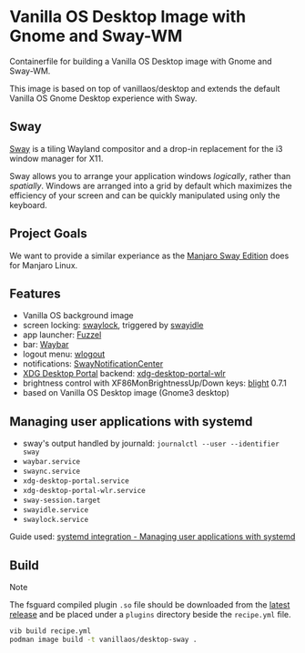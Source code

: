 # Vanilla OS Desktop Image with Gnome and Sway-WM

Containerfile for building a Vanilla OS Desktop image with Gnome and Sway-WM. 

This image is based on top of vanillaos/desktop and extends the default Vanilla OS Gnome Desktop experience with Sway.

## Sway

[Sway](https://swaywm.org/) is a tiling Wayland compositor and a drop-in replacement for the i3 window manager for X11.

Sway allows you to arrange your application windows *logically*, rather than *spatially*.
Windows are arranged into a grid by default which maximizes the efficiency of your screen and can be quickly manipulated using only the keyboard. 

## Project Goals

We want to provide a similar experiance as the [Manjaro Sway Edition](https://github.com/manjaro-sway/manjaro-sway) does for Manjaro Linux.

## Features

 * Vanilla OS background image
 * screen locking: [swaylock](https://github.com/swaywm/swaylock), triggered by [swayidle](https://github.com/swaywm/swayidle)
 * app launcher: [Fuzzel](https://codeberg.org/dnkl/fuzzel)
 * bar: [Waybar](https://github.com/Alexays/Waybar)
 * logout menu: [wlogout](https://github.com/ArtsyMacaw/wlogout)
 * notifications: [SwayNotificationCenter](https://github.com/ErikReider/SwayNotificationCenter)
 * [XDG Desktop Portal](https://github.com/flatpak/xdg-desktop-portal) backend: [xdg-desktop-portal-wlr](https://github.com/emersion/xdg-desktop-portal-wlr)
 * brightness control with XF86MonBrightnessUp/Down keys: [blight](https://github.com/voltaireNoir/blight) 0.7.1
 * based on Vanilla OS Desktop image (Gnome3 desktop)

## Managing user applications with systemd

 * sway's output handled by journald: `journalctl --user --identifier sway`
 * `waybar.service`
 * `swaync.service`
 * `xdg-desktop-portal.service`
 * `xdg-desktop-portal-wlr.service`
 * `sway-session.target`
 * `swayidle.service`
 * `swaylock.service`

Guide used: [systemd integration - Managing user applications with systemd](https://github.com/swaywm/sway/wiki/Systemd-integration#managing-user-applications-with-systemd)

## Build

> [!NOTE]
> The fsguard compiled plugin `.so` file should be downloaded from the [latest release](https://github.com/Vanilla-OS/vib-fsguard/releases/latest) and be placed under a `plugins` directory beside the `recipe.yml` file.

```bash
vib build recipe.yml
podman image build -t vanillaos/desktop-sway .
```
